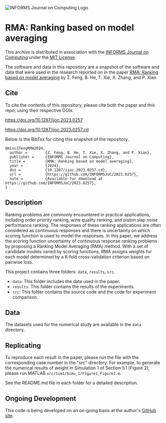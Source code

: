 ![INFORMS Journal on Computing Logo](https://INFORMSJoC.github.io/logos/INFORMS_Journal_on_Computing_Header.jpg)

# RMA: Ranking based on model averaging

This archive is distributed in association with the [INFORMS Journal on Computing](https://pubsonline.informs.org/journal/ijoc) under the [MIT License](https://github.com/INFORMSJoC/2023.0257/blob/master/LICENSE).

The software and data in this repository are a snapshot of the software and data that were used in the research reported on in the paper [RMA: Ranking based on model averaging](https://doi.org/10.1287/ijoc.2023.0257) by Z. Feng, B. He, T. Xie, X. Zhang, and P. Xian. 

## Cite

To cite the contents of this repository, please cite both the paper and this repo, using their respective DOIs.

https://doi.org/10.1287/ijoc.2023.0257

https://doi.org/10.1287/ijoc.2023.0257.cd

Below is the BibTex for citing this snapshot of the repository.

```
@misc{FengRMA2024,
  author =        {Z. Feng, B. He, T. Xie, X. Zhang, and P. Xian},
  publisher =     {INFORMS Journal on Computing},
  title =         {RMA: Ranking based on model averaging},
  year =          {2024},
  doi =           {10.1287/ijoc.2023.0257.cd},
  url =           {https://github.com/INFORMSJoC/2023.0257},
  note =          {Available for download at https://github.com/INFORMSJoC/2023.0257},
}  
```

## Description

 Ranking problems are commonly encountered in practical applications, including order priority ranking, wine
 quality ranking, and piston slap noise performance ranking. The responses of these ranking applications are
 often considered as continuous responses and there is uncertainty on which scoring function is used to model
 the responses. In this paper, we address the scoring function uncertainty of continuous response ranking
 problems by proposing a Ranking Model Averaging (RMA) method. With a set of candidate models varied
 by scoring functions, RMA assigns weights for each model determined by a K-fold cross-validation criterion
 based on pairwise loss. 

This project contains three folders: `data`, `results`, `src`.

- `data`: This folder includes the data used in the paper.
- `results`: This folder contains the results of the experiments.
- `src`: This folder contains the source code and the code for experiment comparison.

## Data

The  datasets used for the numerical study are available in the `data` directory.

## Replicating

To reproduce each result in the paper, please run the file with the corresponding case number in the "src" directory. For example, to generate the numerical results of weight in Simulation 1 of Section 5.1 (Figure 2), please run MATLAB `src/Sim1/Simu_1/Figure1_Figure2.m`.

See the README.md file in each folder for a detailed description.

## Ongoing Development

This code is being developed on an on-going basis at the author's [GitHub site](https://github.com/xpzong/2023.0257).
